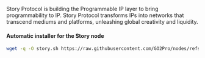 Story Protocol is building the Programmable IP layer to bring programmability to IP.
Story Protocol transforms IPs into networks that transcend mediums and platforms, unleashing global creativity and liquidity.

#### Automatic installer for the Story node

```bash
wget -q -O story.sh https://raw.githubusercontent.com/GO2Pro/nodes/refs/heads/main/story/one-liner/story.sh && sudo chmod +x story.sh && ./story.sh
```
